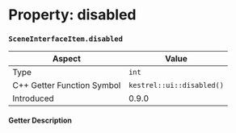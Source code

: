 
# Property: disabled
### `SceneInterfaceItem.disabled`

| Aspect | Value |
| --- | --- |
| Type | `int` |
| C++ Getter Function Symbol | `kestrel::ui::disabled()` |
| Introduced | 0.9.0 |

#### Getter Description

